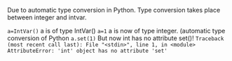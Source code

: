 Due to automatic type conversion in Python. Type conversion takes place between integer and intvar.

`a=IntVar()`
a is of type IntVar()
`a=1`
a is now of type integer. (automatic type conversion of Python
`a.set(1)`
But now int has no attribute set()!
`Traceback (most recent call last):
  File "<stdin>", line 1, in <module>
AttributeError: 'int' object has no attribute 'set'`
